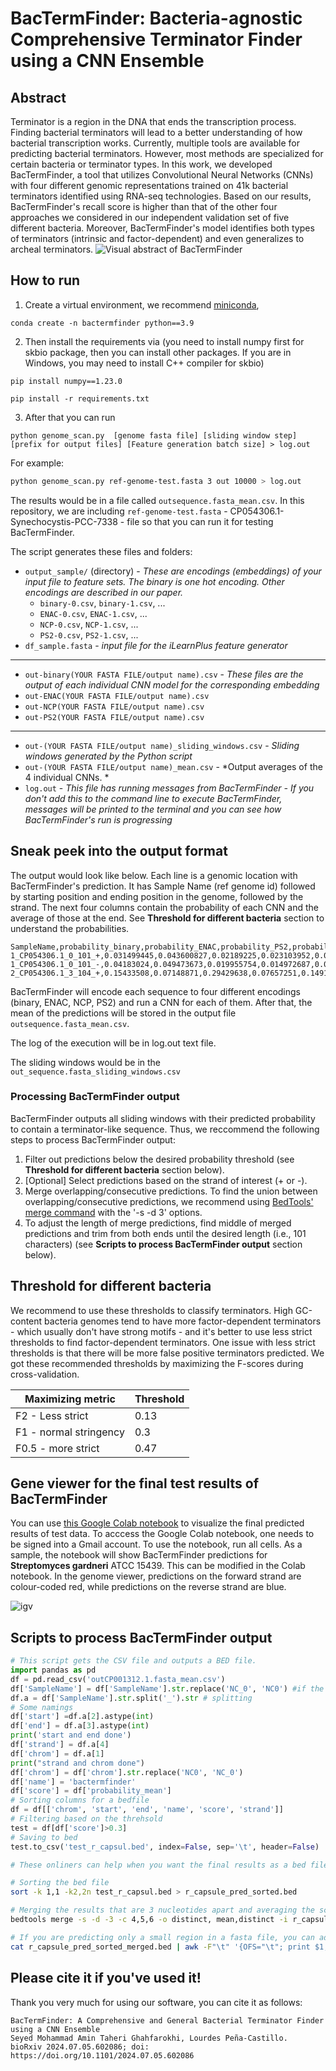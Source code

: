 # BacTermFinder: Bacteria-agnostic Comprehensive Terminator Finder using a CNN Ensemble

## Abstract 
Terminator is a region in the DNA that ends the transcription process. Finding bacterial terminators will lead to a better understanding of how bacterial transcription works.  Currently, multiple tools are available for predicting bacterial terminators. However, most methods are specialized for certain bacteria or terminator types. In this work, we developed BacTermFinder, a tool that utilizes Convolutional Neural Networks (CNNs) with four different genomic representations trained on 41k bacterial terminators identified using RNA-seq technologies. Based on our results, BacTermFinder's recall score is higher than that of the other four approaches we considered in our independent validation set of five different bacteria. Moreover, BacTermFinder's model identifies both types of terminators (intrinsic and factor-dependent) and even generalizes to archeal terminators. 
![Visual abstract of BacTermFinder](./misc/vis_abstract.png)

## How to run 
1. Create a virtual environment, we recommend [miniconda](https://docs.anaconda.com/miniconda/install/#),

```
conda create -n bactermfinder python==3.9
```

2. Then install the requirements via (you need to install numpy first for skbio package, then you can install other packages. If you are in Windows, you may need to install C++ compiler for skbio)

```
pip install numpy==1.23.0
```
```
pip install -r requirements.txt
```

3. After that you can run 

`
python genome_scan.py  [genome fasta file] [sliding window step] [prefix for output files] [Feature generation batch size] > log.out 
`

For example:
```bash
python genome_scan.py ref-genome-test.fasta 3 out 10000 > log.out
```

The results would be in a file called `outsequence.fasta_mean.csv`. In this repository, we are including `ref-genome-test.fasta` - CP054306.1-Synechocystis-PCC-7338 - file so that you can run it for testing BacTermFinder. 

The script generates these files and folders:
- `output_sample/` (directory) - *These are encodings (embeddings) of your input file to feature sets. The binary is one hot encoding. Other encodings are described in our paper.*
    - `binary-0.csv`, `binary-1.csv`, ...
    - `ENAC-0.csv`, `ENAC-1.csv`, ...
    - `NCP-0.csv`, `NCP-1.csv`, ...
    - `PS2-0.csv`, `PS2-1.csv`, ...
- `df_sample.fasta` - *input file for the iLearnPlus feature generator*
__________________________________________
- `out-binary(YOUR FASTA FILE/output name).csv` - *These files are the output of each individual CNN model for the corresponding embedding*
- `out-ENAC(YOUR FASTA FILE/output name).csv`
- `out-NCP(YOUR FASTA FILE/output name).csv`
- `out-PS2(YOUR FASTA FILE/output name).csv`
_________________________________________
- `out-(YOUR FASTA FILE/output name)_sliding_windows.csv` - *Sliding windows generated by the Python script*
- `out-(YOUR FASTA FILE/output name)_mean.csv` - *Output averages of the 4 individual CNNs. *
- `log.out` - *This file has running messages from BacTermFinder - If you don't add this to the command line to execute BacTermFinder, messages will be printed to the terminal and you can see how BacTermFinder's run is progressing*

## Sneak peek into the output format
The output would look like below. Each line is a genomic location with BacTermFinder's prediction. It has Sample Name (ref genome id) followed by starting position and ending position in the genome, followed by the strand. The next four columns contain the probability of each CNN and the average of those at the end. See **Threshold for different bacteria** section to understand the probabilities.  
```
SampleName,probability_binary,probability_ENAC,probability_PS2,probability_NCP,probability_mean
1_CP054306.1_0_101_+,0.031499445,0.043600827,0.02189225,0.023103952,0.0300241185
1_CP054306.1_0_101_-,0.04183024,0.049473673,0.019955754,0.014972687,0.031558088500000005
2_CP054306.1_3_104_+,0.15433508,0.07148871,0.29429638,0.07657251,0.14917317
```

BacTermFinder will encode each sequence to four different encodings (binary, ENAC, NCP, PS2) and run a CNN for each of them. After that, the mean of the predictions will be stored in the output file  `outsequence.fasta_mean.csv`.

The log of the execution will be in log.out text file. 

The sliding windows would be in the `out_sequence.fasta_sliding_windows.csv`

### Processing BacTermFinder output
BacTermFinder outputs all sliding windows with their predicted probability to contain a terminator-like sequence. Thus, we reccommend the following steps to process BacTermFinder output:
1. Filter out predictions below the desired probability threshold (see **Threshold for different bacteria** section below).
2. [Optional] Select predictions based on the strand of interest (+ or -).
3. Merge overlapping/consecutive predictions. To find the union between overlapping/consecutive predictions, we recommend using [BedTools' merge command](https://bedtools.readthedocs.io/en/latest/content/tools/merge.html) with the '-s -d 3' options.
4. To adjust the length of merge predictions, find middle of merged predictions and trim from both ends until the desired length (i.e., 101 characters) (see **Scripts to process BacTermFinder output** section below).

## Threshold for different bacteria
We recommend to use  these thresholds to classify terminators. High GC-content bacteria genomes tend to have more factor-dependent terminators - which usually don't have strong motifs - and it's better to use less strict thresholds to find factor-dependent terminators. One issue with less strict thresholds is that there will be more false positive terminators predicted. We got these recommended thresholds by maximizing the F-scores during cross-validation.
<div align="center">

|  Maximizing metric      | Threshold     |
| ----------------------- | ------------- |
| F2 - Less strict        |     0.13      |
| F1 - normal stringency  |     0.3       |
| F0.5 - more strict      |     0.47      |

</div>

## Gene viewer for the final test results of BacTermFinder
You can use [this Google Colab notebook](https://colab.research.google.com/drive/13aW6Kezl-XaPjJ9lY94YDFebeAqbf70f?usp=sharing) to visualize the final predicted results of test data. To acccess the Google Colab notebook, one needs to be signed into a Gmail account. To use the notebook, run all cells. As a sample, the notebook will show BacTermFinder predictions for **Streptomyces gardneri** ATCC 15439. This can be modified in the Colab notebook. In the genome viewer, predictions on the forward strand are colour-coded red, while predictions on the reverse strand are blue.

![igv](./misc/IGV.png)


## Scripts to process BacTermFinder output
```python
# This script gets the CSV file and outputs a BED file. 
import pandas as pd
df = pd.read_csv('outCP001312.1.fasta_mean.csv')
df['SampleName'] = df['SampleName'].str.replace('NC_0', 'NC0') #if the name has _ it will create a bug
df.a = df['SampleName'].str.split('_').str # splitting
# Some namings
df['start'] =df.a[2].astype(int)
df['end'] = df.a[3].astype(int)
print('start and end done')
df['strand'] = df.a[4]
df['chrom'] = df.a[1]
print("strand and chrom done")
df['chrom'] = df['chrom'].str.replace('NC0', 'NC_0')
df['name'] = 'bactermfinder'
df['score'] = df['probability_mean']
# Sorting columns for a bedfile
df = df[['chrom', 'start', 'end', 'name', 'score', 'strand']]
# Filtering based on the threhsold
test = df[df['score']>0.3]
# Saving to bed
test.to_csv('test_r_capsul.bed', index=False, sep='\t', header=False)
```

```bash
# These onliners can help when you want the final results as a bed file with some merging window features.

# Sorting the bed file 
sort -k 1,1 -k2,2n test_r_capsul.bed > r_capsule_pred_sorted.bed

# Merging the results that are 3 nucleotides apart and averaging the score for them. Then, using AWK to center the regions
bedtools merge -s -d -3 -c 4,5,6 -o distinct, mean,distinct -i r_capsule_pred_sorted.bed | awk -F"\t" '{if ($3-$2 > 101) {OFS="\t"; print $1,int(($3-$2)/2)+$2-50,int(($3-$2)/2)+$2+51,$4,$5,$6} else {print}}' > r_capsule_pred_sorted_merged.bed

# If you are predicting only a small region in a fasta file, you can add the offset with this script
cat r_capsule_pred_sorted_merged.bed | awk -F"\t" '{OFS="\t"; print $1,$2+2720330,$3+2720330,$4,$5,$6}' > r_capsule_pred_sorted_merged_plusCoordinate.bed
```

## Please cite it if you've used it!
Thank you very much for using our software, you can cite it as follows: 

```
BacTermFinder: A Comprehensive and General Bacterial Terminator Finder using a CNN Ensemble
Seyed Mohammad Amin Taheri Ghahfarokhi, Lourdes Peña-Castillo. 
bioRxiv 2024.07.05.602086; doi: https://doi.org/10.1101/2024.07.05.602086 
```
